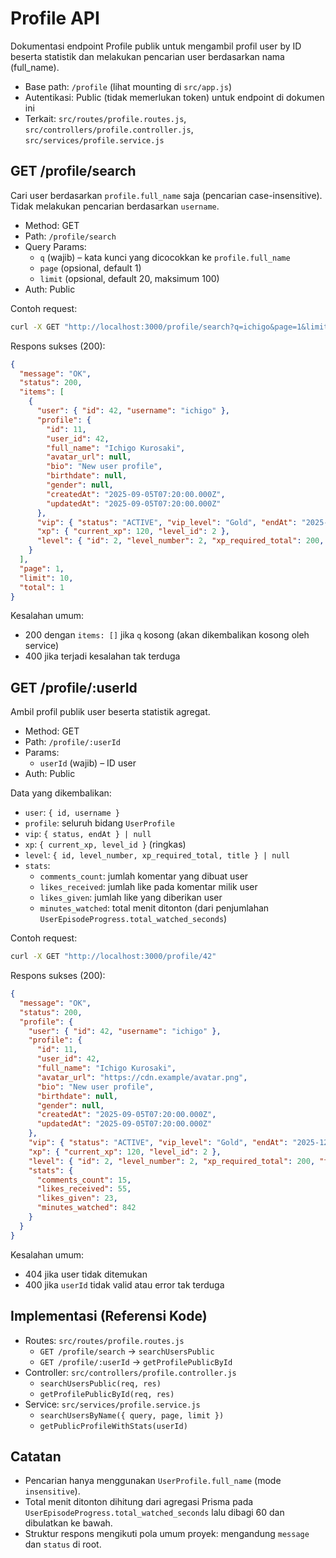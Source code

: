 # Profile API

Dokumentasi endpoint Profile publik untuk mengambil profil user by ID beserta statistik dan melakukan pencarian user berdasarkan nama (full_name).

- Base path: `/profile` (lihat mounting di `src/app.js`)
- Autentikasi: Public (tidak memerlukan token) untuk endpoint di dokumen ini
- Terkait: `src/routes/profile.routes.js`, `src/controllers/profile.controller.js`, `src/services/profile.service.js`

## GET /profile/search

Cari user berdasarkan `profile.full_name` saja (pencarian case-insensitive). Tidak melakukan pencarian berdasarkan `username`.

- Method: GET
- Path: `/profile/search`
- Query Params:
  - `q` (wajib) – kata kunci yang dicocokkan ke `profile.full_name`
  - `page` (opsional, default 1)
  - `limit` (opsional, default 20, maksimum 100)
- Auth: Public

Contoh request:
```bash
curl -X GET "http://localhost:3000/profile/search?q=ichigo&page=1&limit=10"
```

Respons sukses (200):
```json
{
  "message": "OK",
  "status": 200,
  "items": [
    {
      "user": { "id": 42, "username": "ichigo" },
      "profile": {
        "id": 11,
        "user_id": 42,
        "full_name": "Ichigo Kurosaki",
        "avatar_url": null,
        "bio": "New user profile",
        "birthdate": null,
        "gender": null,
        "createdAt": "2025-09-05T07:20:00.000Z",
        "updatedAt": "2025-09-05T07:20:00.000Z"
      },
      "vip": { "status": "ACTIVE", "vip_level": "Gold", "endAt": "2025-12-31T00:00:00.000Z" },
      "xp": { "current_xp": 120, "level_id": 2 },
      "level": { "id": 2, "level_number": 2, "xp_required_total": 200, "title": "Bronze" }
    }
  ],
  "page": 1,
  "limit": 10,
  "total": 1
}
```

Kesalahan umum:
- 200 dengan `items: []` jika `q` kosong (akan dikembalikan kosong oleh service)
- 400 jika terjadi kesalahan tak terduga

## GET /profile/:userId

Ambil profil publik user beserta statistik agregat.

- Method: GET
- Path: `/profile/:userId`
- Params:
  - `userId` (wajib) – ID user
- Auth: Public

Data yang dikembalikan:
- `user`: `{ id, username }`
- `profile`: seluruh bidang `UserProfile`
- `vip`: `{ status, endAt } | null`
- `xp`: `{ current_xp, level_id }` (ringkas)
- `level`: `{ id, level_number, xp_required_total, title } | null`
- `stats`:
  - `comments_count`: jumlah komentar yang dibuat user
  - `likes_received`: jumlah like pada komentar milik user
  - `likes_given`: jumlah like yang diberikan user
  - `minutes_watched`: total menit ditonton (dari penjumlahan `UserEpisodeProgress.total_watched_seconds`)

Contoh request:
```bash
curl -X GET "http://localhost:3000/profile/42"
```

Respons sukses (200):
```json
{
  "message": "OK",
  "status": 200,
  "profile": {
    "user": { "id": 42, "username": "ichigo" },
    "profile": {
      "id": 11,
      "user_id": 42,
      "full_name": "Ichigo Kurosaki",
      "avatar_url": "https://cdn.example/avatar.png",
      "bio": "New user profile",
      "birthdate": null,
      "gender": null,
      "createdAt": "2025-09-05T07:20:00.000Z",
      "updatedAt": "2025-09-05T07:20:00.000Z"
    },
    "vip": { "status": "ACTIVE", "vip_level": "Gold", "endAt": "2025-12-31T00:00:00.000Z" },
    "xp": { "current_xp": 120, "level_id": 2 },
    "level": { "id": 2, "level_number": 2, "xp_required_total": 200, "title": "Bronze" },
    "stats": {
      "comments_count": 15,
      "likes_received": 55,
      "likes_given": 23,
      "minutes_watched": 842
    }
  }
}
```

Kesalahan umum:
- 404 jika user tidak ditemukan
- 400 jika `userId` tidak valid atau error tak terduga

## Implementasi (Referensi Kode)

- Routes: `src/routes/profile.routes.js`
  - `GET /profile/search` → `searchUsersPublic`
  - `GET /profile/:userId` → `getProfilePublicById`
- Controller: `src/controllers/profile.controller.js`
  - `searchUsersPublic(req, res)`
  - `getProfilePublicById(req, res)`
- Service: `src/services/profile.service.js`
  - `searchUsersByName({ query, page, limit })`
  - `getPublicProfileWithStats(userId)`

## Catatan
- Pencarian hanya menggunakan `UserProfile.full_name` (mode `insensitive`).
- Total menit ditonton dihitung dari agregasi Prisma pada `UserEpisodeProgress.total_watched_seconds` lalu dibagi 60 dan dibulatkan ke bawah.
- Struktur respons mengikuti pola umum proyek: mengandung `message` dan `status` di root.

